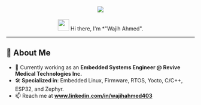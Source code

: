<h1 align="center">
  <img src="https://readme-typing-svg.herokuapp.com?font=Fira+Code&size=30&pause=1000&color=00C7B7&center=true&width=600&lines=Wajih+Ahmed;Embedded+Systems+Engineer;Yocto+%7C+ESP32+%7C+nRF52+%7C+STM32+%7C+C%2B%2B;Firmware+%7C+Linux+Kernel+%7C+RTOS">
</h1>

<p align="center">
  <img src="https://media.giphy.com/media/hvRJCLFzcasrR4ia7z/giphy.gif" width="30">  
  Hi there, I'm *"Wajih Ahmed".
</p>

---

## 🚀 About Me
- 🔭 Currently working as an **Embedded Systems Engineer @ Revive Medical Technologies Inc.**
- 🛠️ **Specialized in**: Embedded Linux, Firmware, RTOS, Yocto, C/C++, ESP32, and Zephyr.
- 📫 Reach me at **www.linkedin.com/in/wajihahmed403**

